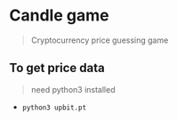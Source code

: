 # Candle game
> Cryptocurrency price guessing game

## To get price data
> need python3 installed
- `python3 upbit.pt`